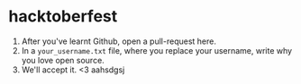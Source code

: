 # hacktoberfest

1. After you've learnt Github, open a pull-request here.
2. In a `your_username.txt` file, where you replace your username, write why you love open source.
3. We'll accept it. <3
aahsdgsj
